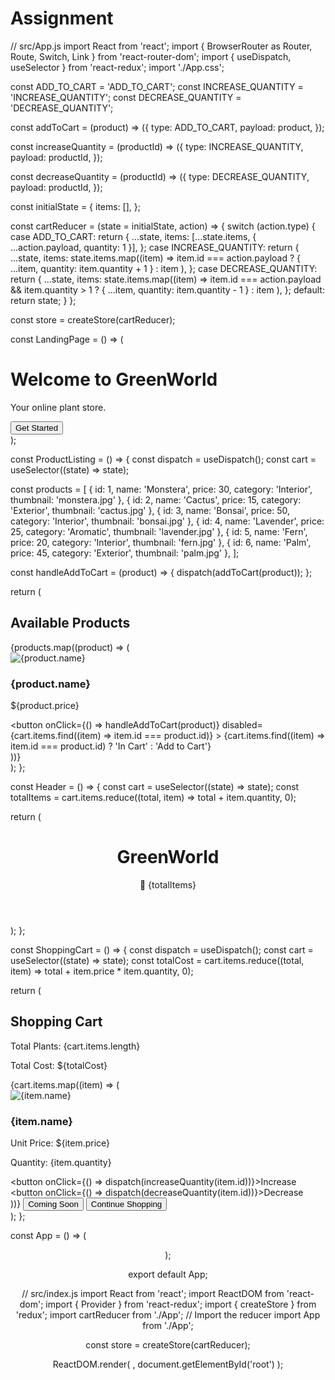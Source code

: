 # Assignment
// src/App.js
import React from 'react';
import { BrowserRouter as Router, Route, Switch, Link } from 'react-router-dom';
import { useDispatch, useSelector } from 'react-redux';
import './App.css';

const ADD_TO_CART = 'ADD_TO_CART';
const INCREASE_QUANTITY = 'INCREASE_QUANTITY';
const DECREASE_QUANTITY = 'DECREASE_QUANTITY';

const addToCart = (product) => ({
  type: ADD_TO_CART,
  payload: product,
});

const increaseQuantity = (productId) => ({
  type: INCREASE_QUANTITY,
  payload: productId,
});

const decreaseQuantity = (productId) => ({
  type: DECREASE_QUANTITY,
  payload: productId,
});

const initialState = {
  items: [],
};

const cartReducer = (state = initialState, action) => {
  switch (action.type) {
    case ADD_TO_CART:
      return {
        ...state,
        items: [...state.items, { ...action.payload, quantity: 1 }],
      };
    case INCREASE_QUANTITY:
      return {
        ...state,
        items: state.items.map((item) =>
          item.id === action.payload ? { ...item, quantity: item.quantity + 1 } : item
        ),
      };
    case DECREASE_QUANTITY:
      return {
        ...state,
        items: state.items.map((item) =>
          item.id === action.payload && item.quantity > 1
            ? { ...item, quantity: item.quantity - 1 }
            : item
        ),
      };
    default:
      return state;
  }
};

const store = createStore(cartReducer);

const LandingPage = () => (
  <div className="landing-page">
    <div className="background-image">
      <h1>Welcome to GreenWorld</h1>
      <p>Your online plant store.</p>
      <Link to="/products">
        <button className="get-started-btn">Get Started</button>
      </Link>
    </div>
  </div>
);

const ProductListing = () => {
  const dispatch = useDispatch();
  const cart = useSelector((state) => state);

  const products = [
    { id: 1, name: 'Monstera', price: 30, category: 'Interior', thumbnail: 'monstera.jpg' },
    { id: 2, name: 'Cactus', price: 15, category: 'Exterior', thumbnail: 'cactus.jpg' },
    { id: 3, name: 'Bonsai', price: 50, category: 'Interior', thumbnail: 'bonsai.jpg' },
    { id: 4, name: 'Lavender', price: 25, category: 'Aromatic', thumbnail: 'lavender.jpg' },
    { id: 5, name: 'Fern', price: 20, category: 'Interior', thumbnail: 'fern.jpg' },
    { id: 6, name: 'Palm', price: 45, category: 'Exterior', thumbnail: 'palm.jpg' },
  ];

  const handleAddToCart = (product) => {
    dispatch(addToCart(product));
  };

  return (
    <div className="product-listing">
      <h2>Available Products</h2>
      {products.map((product) => (
        <div key={product.id} className="product-item">
          <img src={product.thumbnail} alt={product.name} />
          <h3>{product.name}</h3>
          <p>${product.price}</p>
          <button
            onClick={() => handleAddToCart(product)}
            disabled={cart.items.find((item) => item.id === product.id)}
          >
            {cart.items.find((item) => item.id === product.id)
              ? 'In Cart'
              : 'Add to Cart'}
          </button>
        </div>
      ))}
    </div>
  );
};

const Header = () => {
  const cart = useSelector((state) => state);
  const totalItems = cart.items.reduce((total, item) => total + item.quantity, 0);

  return (
    <header className="header">
      <Link to="/products">
        <h1>GreenWorld</h1>
      </Link>
      <nav>
        <Link to="/cart">
          <div className="cart-icon">
            <span>🛒</span>
            <span>{totalItems}</span>
          </div>
        </Link>
      </nav>
    </header>
  );
};

const ShoppingCart = () => {
  const dispatch = useDispatch();
  const cart = useSelector((state) => state);
  const totalCost = cart.items.reduce((total, item) => total + item.price * item.quantity, 0);

  return (
    <div className="shopping-cart">
      <h2>Shopping Cart</h2>
      <p>Total Plants: {cart.items.length}</p>
      <p>Total Cost: ${totalCost}</p>
      {cart.items.map((item) => (
        <div key={item.id} className="cart-item">
          <img src={item.thumbnail} alt={item.name} />
          <h3>{item.name}</h3>
          <p>Unit Price: ${item.price}</p>
          <p>Quantity: {item.quantity}</p>
          <button onClick={() => dispatch(increaseQuantity(item.id))}>Increase</button>
          <button onClick={() => dispatch(decreaseQuantity(item.id))}>Decrease</button>
        </div>
      ))}
      <button className="checkout-btn">Coming Soon</button>
      <button className="continue-shopping-btn">
        <Link to="/products">Continue Shopping</Link>
      </button>
    </div>
  );
};

const App = () => (
  <Router>
    <Header />
    <Switch>
      <Route exact path="/" component={LandingPage} />
      <Route path="/products" component={ProductListing} />
      <Route path="/cart" component={ShoppingCart} />
    </Switch>
  </Router>
);

export default App;

// src/index.js
import React from 'react';
import ReactDOM from 'react-dom';
import { Provider } from 'react-redux';
import { createStore } from 'redux';
import cartReducer from './App'; // Import the reducer
import App from './App';

const store = createStore(cartReducer);

ReactDOM.render(
  <Provider store={store}>
    <App />
  </Provider>,
  document.getElementById('root')
);
